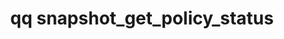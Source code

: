 ---
category: snapshot
command: snapshot_get_policy_status
keywords: qq, qq_cli, snapshot_get_policy_status
optional_options:
- alternate:
  - --id
  help: Identifier of the snapshot policy.
  name: -i
  required: true
permalink: /qq-cli-command-guide/snapshot/snapshot_get_policy_status.html
positional_options: []
sidebar: qq_cli_command_reference_sidebar
summary: This section explains how to use the <code>qq snapshot_get_policy_status</code>
  command.
synopsis: Get a single snapshot policy status
title: qq snapshot_get_policy_status
usage: qq snapshot_get_policy_status [-h] -i ID
zendesk_source: qq CLI Command Guide

---
